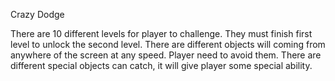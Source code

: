 Crazy Dodge

There are 10 different levels for player to challenge. They must finish first level to unlock the second level.
There are different objects will coming from anywhere of the screen at any speed. Player need to avoid them.
There are different special objects can catch, it will give player some special ability.

